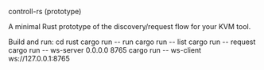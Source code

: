 controll-rs (prototype)

A minimal Rust prototype of the discovery/request flow for your KVM tool.

Build and run:
  cd rust
  cargo run -- run
  cargo run -- list
  cargo run -- request <ip>
  cargo run -- ws-server 0.0.0.0 8765
  cargo run -- ws-client ws://127.0.0.1:8765

